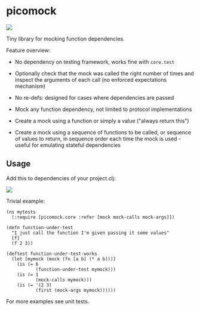 # picomock

![](https://clojars.org/audiogum/picomock/latest-version.svg)

Tiny library for mocking function dependencies. 

Feature overview:

* No dependency on testing framework, works fine with `core.test`

* Optionally check that the mock was called the right number of times and inspect
the arguments of each call (no enforced expectations mechanism)

* No re-defs: designed for cases where dependencies are passed

* Mock any function dependency, not limited to protocol implementations

* Create a mock using a function or simply a value ("always return this")

* Create a mock using a sequence of functions to be called, or sequence of
values to return, in sequence order each time the mock is used - useful for emulating stateful dependencies

## Usage

Add this to dependencies of your project.clj:

![](https://clojars.org/audiogum/picomock/latest-version.svg)

Trivial example:

```
(ns mytests
  (:require [picomock.core :refer [mock mock-calls mock-args]])
  
(defn function-under-test
  "I just call the function I'm given passing it some values"
  [f]
  (f 2 3))
  
(deftest function-under-test-works
  (let [mymock (mock (fn [a b] (* a b)))]
    (is (= 6
           (function-under-test mymock)))
    (is (= 1
           (mock-calls mymock)))
    (is (= '(2 3)
           (first (mock-args mymock))))))
```

For more examples see unit tests.





